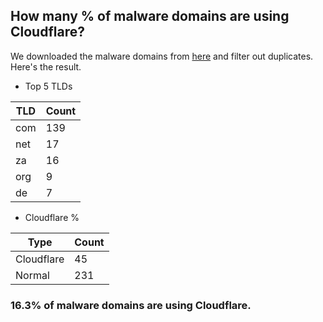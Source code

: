 ## How many % of malware domains are using Cloudflare?


We downloaded the malware domains from [here](https://urlhaus.abuse.ch) and filter out duplicates.
Here's the result.


[//]: # (start replacement)


- Top 5 TLDs

| TLD | Count |
| --- | --- |
| com | 139 |
| net | 17 |
| za | 16 |
| org | 9 |
| de | 7 |


- Cloudflare %

| Type | Count |
| --- | --- |
| Cloudflare | 45 |
| Normal | 231 |


### 16.3% of malware domains are using Cloudflare.